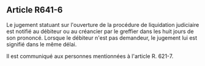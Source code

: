 Article R641-6
----
Le jugement statuant sur l'ouverture de la procédure de liquidation judiciaire
est notifié au débiteur ou au créancier par le greffier dans les huit jours de
son prononcé. Lorsque le débiteur n'est pas demandeur, le jugement lui est
signifié dans le même délai.

Il est communiqué aux personnes mentionnées à l'article R. 621-7.
